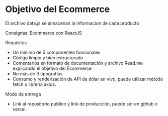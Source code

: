# Objetivo del Ecommerce



El archivo data.js se almacenan la informacion de cada producto


Consignas: Ecommerce con ReactJS

Requisitos
- Un mínimo de 5 componentes funcionales
- Código limpio y bien estructurado
- Comentarios en formato de documentación y archivo Read.me explicando el objetivo del Ecommerce
- No más de 3 tipografías
- Consumo y renderización de API de dólar en vivo, puede utilizar método fetch o libreria axios.

Modo de entrega
- Link al repositorio público y link de producción, puede ser en github o vercel.



